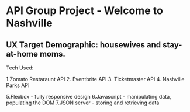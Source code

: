 # API Group Project - Welcome to Nashville

## UX Target Demographic: housewives and stay-at-home moms.

Tech Used:

1.Zomato Restaraunt API
2. Eventbrite API
3. Ticketmaster API
4. Nashville Parks API

5.Flexbox - fully responsive design
6.Javascript - manipulating data, populating the DOM
7.JSON server - storing and retrieving data
